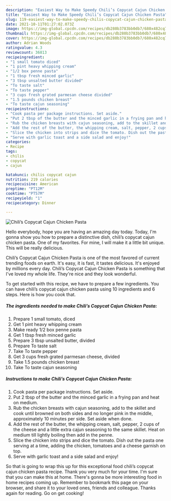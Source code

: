 ```yaml
---
description: "Easiest Way to Make Speedy Chili’s Copycat Cajun Chicken Pasta"
title: "Easiest Way to Make Speedy Chili’s Copycat Cajun Chicken Pasta"
slug: 119-easiest-way-to-make-speedy-chilis-copycat-cajun-chicken-pasta
date: 2021-10-11T01:27:02.073Z
image: https://img-global.cpcdn.com/recipes/db280b3783bb0db7/680x482cq70/chilis-copycat-cajun-chicken-pasta-recipe-main-photo.jpg
thumbnail: https://img-global.cpcdn.com/recipes/db280b3783bb0db7/680x482cq70/chilis-copycat-cajun-chicken-pasta-recipe-main-photo.jpg
cover: https://img-global.cpcdn.com/recipes/db280b3783bb0db7/680x482cq70/chilis-copycat-cajun-chicken-pasta-recipe-main-photo.jpg
author: Adrian Woods
ratingvalue: 4.3
reviewcount: 36813
recipeingredient:
- "1 small tomato diced"
- "1 pint heavy whipping cream"
- "1/2 box penne pasta"
- "1 tbsp fresh minced garlic"
- "3 tbsp unsalted butter divided"
- "To taste salt"
- "To taste pepper"
- "3 cups fresh grated parmesan cheese divided"
- "1.5 pounds chicken breast"
- "To taste cajun seasoning"
recipeinstructions:
- "Cook pasta per package instructions. Set aside."
- "Put 2 tbsp of the butter and the minced garlic in a frying pan and heat on medium."
- "Rub the chicken breasts with cajun seasoning, add to the skillet and cook until browned on both sides and no longer pink in the middle, approximately 10 minutes per side. Set aside when done."
- "Add the rest of the butter, the whipping cream, salt, pepper, 2 cups of the cheese and a little extra cajun seasoning to the same skillet. Heat on medium till lightly boiling then add in the penne."
- "Slice the chicken into strips and dice the tomato. Dish out the pasta one serving at a time, adding the chicken, tomatoes and a cheese garnish on top."
- "Serve with garlic toast and a side salad and enjoy!"
categories:
- Recipe
tags:
- chilis
- copycat
- cajun

katakunci: chilis copycat cajun 
nutrition: 219 calories
recipecuisine: American
preptime: "PT12M"
cooktime: "PT57M"
recipeyield: "1"
recipecategory: Dinner

---
```



![Chili’s Copycat Cajun Chicken Pasta](https://img-global.cpcdn.com/recipes/db280b3783bb0db7/680x482cq70/chilis-copycat-cajun-chicken-pasta-recipe-main-photo.jpg)

Hello everybody, hope you are having an amazing day today. Today, I'm gonna show you how to prepare a distinctive dish, chili’s copycat cajun chicken pasta. One of my favorites. For mine, I will make it a little bit unique. This will be really delicious.



Chili’s Copycat Cajun Chicken Pasta is one of the most favored of current trending foods on earth. It's easy, it is fast, it tastes delicious. It's enjoyed by millions every day. Chili’s Copycat Cajun Chicken Pasta is something that I've loved my whole life. They're nice and they look wonderful.


To get started with this recipe, we have to prepare a few ingredients. You can have chili’s copycat cajun chicken pasta using 10 ingredients and 6 steps. Here is how you cook that.

<!--inarticleads1-->

##### The ingredients needed to make Chili’s Copycat Cajun Chicken Pasta:

1. Prepare 1 small tomato, diced
1. Get 1 pint heavy whipping cream
1. Make ready 1/2 box penne pasta
1. Get 1 tbsp fresh minced garlic
1. Prepare 3 tbsp unsalted butter, divided
1. Prepare To taste salt
1. Take To taste pepper
1. Get 3 cups fresh grated parmesan cheese, divided
1. Take 1.5 pounds chicken breast
1. Take To taste cajun seasoning




<!--inarticleads2-->

##### Instructions to make Chili’s Copycat Cajun Chicken Pasta:

1. Cook pasta per package instructions. Set aside.
1. Put 2 tbsp of the butter and the minced garlic in a frying pan and heat on medium.
1. Rub the chicken breasts with cajun seasoning, add to the skillet and cook until browned on both sides and no longer pink in the middle, approximately 10 minutes per side. Set aside when done.
1. Add the rest of the butter, the whipping cream, salt, pepper, 2 cups of the cheese and a little extra cajun seasoning to the same skillet. Heat on medium till lightly boiling then add in the penne.
1. Slice the chicken into strips and dice the tomato. Dish out the pasta one serving at a time, adding the chicken, tomatoes and a cheese garnish on top.
1. Serve with garlic toast and a side salad and enjoy!




So that is going to wrap this up for this exceptional food chili’s copycat cajun chicken pasta recipe. Thank you very much for your time. I'm sure that you can make this at home. There's gonna be more interesting food in home recipes coming up. Remember to bookmark this page on your browser, and share it to your loved ones, friends and colleague. Thanks again for reading. Go on get cooking!
